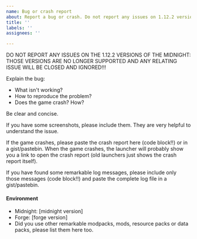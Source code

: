 ```yaml
---
name: Bug or crash report
about: Report a bug or crash. Do not report any issues on 1.12.2 versions of the Midnight, they will always be closed and ignored.
title: ''
labels: ''
assignees: ''

---
```


DO NOT REPORT ANY ISSUES ON THE 1.12.2 VERSIONS OF THE MIDNIGHT: THOSE VERSIONS ARE NO LONGER SUPPORTED AND ANY RELATING ISSUE WILL BE CLOSED AND IGNORED!!!

Explain the bug:
- What isn't working?
- How to reproduce the problem?
- Does the game crash? How?

Be clear and concise.

If you have some screenshots, please include them. They are very helpful to understand the issue.

If the game crashes, please paste the crash report here (code block!!) or in a gist/pastebin. When the game crashes, the launcher will probably show you a link to open the crash report (old launchers just shows the crash report itself).

If you have found some remarkable log messages, please include only those messages (code block!!) and paste the complete log file in a gist/pastebin.

#### Environment
- Midnight: [midnight version]
- Forge: [forge version]
- Did you use other remarkable modpacks, mods, resource packs or data packs, please list them here too.
